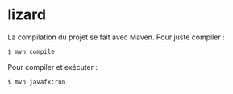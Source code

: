 # lizard

La compilation du projet se fait avec Maven. Pour juste compiler :

```bash
$ mvn compile
```

Pour compiler et exécuter :

```bash
$ mvn javafx:run
```
